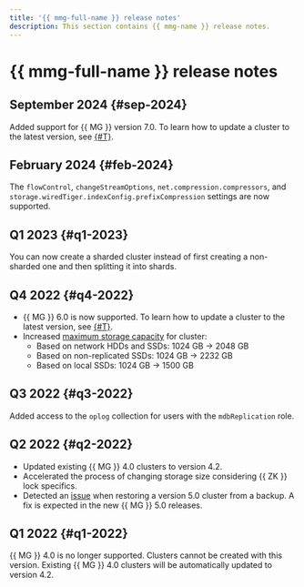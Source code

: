 ```yaml
---
title: '{{ mmg-full-name }} release notes'
description: This section contains {{ mmg-name }} release notes.
---
```


# {{ mmg-full-name }} release notes

## September 2024 {#sep-2024}

Added support for {{ MG }} version 7.0. To learn how to update a cluster to the latest version, see [{#T}](operations/cluster-version-update.md).

## February 2024 {#feb-2024}

The `flowControl`, `changeStreamOptions`, `net.compression.compressors`, and `storage.wiredTiger.indexConfig.prefixCompression` settings are now supported.

## Q1 2023 {#q1-2023}

You can now create a sharded cluster instead of first creating a non-sharded one and then splitting it into shards.

## Q4 2022 {#q4-2022}

* {{ MG }} 6.0 is now supported. To learn how to update a cluster to the latest version, see [{#T}](operations/cluster-version-update.md).
* Increased [maximum storage capacity](concepts/limits.md#mmg-limits) for cluster:
    * Based on network HDDs and SSDs: 1024 GB → 2048 GB
    * Based on non-replicated SSDs: 1024 GB → 2232 GB
    * Based on local SSDs: 1024 GB → 1500 GB

## Q3 2022 {#q3-2022}

Added access to the `oplog` collection for users with the `mdbReplication` role.

## Q2 2022 {#q2-2022}

* Updated existing {{ MG }} 4.0 clusters to version 4.2.
* Accelerated the process of changing storage size considering {{ ZK }} lock specifics.
* Detected an [issue](https://jira.mongodb.org/browse/SERVER-63201) when restoring a version 5.0 cluster from a backup. A fix is expected in the new {{ MG }} 5.0 releases.

## Q1 2022 {#q1-2022}

{{ MG }} 4.0 is no longer supported. Clusters cannot be created with this version. Existing {{ MG }} 4.0 clusters will be automatically updated to version 4.2.
